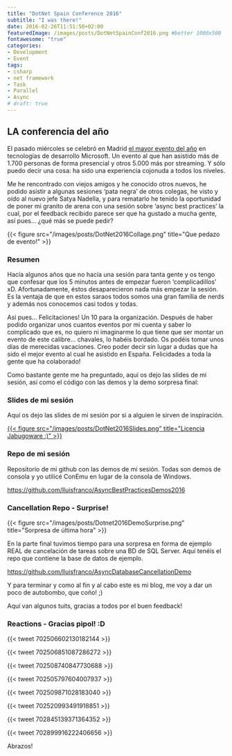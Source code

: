 ```yaml
---
title: "DotNet Spain Conference 2016"
subtitle: "I was there!"
date: 2016-02-26T11:51:50+02:00
featuredImage: /images/posts/DotNetSpainConf2016.png #better 1000x500
fontawesome: "true"
categories: 
- Development
- Event
tags:
- csharp
- net framework
- Task
- Parallel
- Async
# draft: true
---
```


## **LA** conferencia del año

El pasado miércoles se celebró en Madrid [el mayor evento del año](https://news.microsoft.com/es-es/2016/02/24/microsoft-reune-6700-desarrolladores-dotnet-conference-2016-mayor-evento-net-espana/) en tecnologías de desarrollo Microsoft. Un evento al que han asistido más de 1.700 personas de forma presencial y otros 5.000 más por streaming. Y sólo puedo decir una cosa: ha sido una experiencia cojonuda a todos los niveles.

Me he rencontrado con viejos amigos y he conocido otros nuevos, he podido asistir a algunas sesiones ‘pata negra’ de otros colegas, he visto y oído al nuevo jefe Satya Nadella, y para rematarlo he tenido la oportunidad de poner mi granito de arena con una sesión sobre ‘async best practices’ la cual, por el feedback recibido parece ser que ha gustado a mucha gente, así pues… ¿qué más se puede pedir?

{{< figure src="/images/posts/DotNet2016Collage.png" title="Que pedazo de evento!" >}}

### Resumen

Hacía algunos años que no hacía una sesión para tanta gente y os tengo que confesar que los 5 minutos antes de empezar fueron ‘complicadillos’ xD. Afortunadamente, éstos desaparecieron nada más empezar la sesión. Es la ventaja de que en estos saraos todos somos una gran família de nerds y además nos conocemos casi todos y todas.

Así pues... Felicitaciones! Un 10 para la organización. Después de haber podido organizar unos cuantos eventos por mi cuenta y saber lo complicado que es, no quiero ni imaginarme lo que tiene que ser montar un evento de este calibre... chavales, lo habéis bordado. Os podéis tomar unos días de merecidas vacaciones. 
Creo poder decir sin lugar a dudas que ha sido el mejor evento al cual he asistido en España. Felicidades a toda la gente que ha colaborado!

Como bastante gente me ha preguntado, aquí os dejo las slides de mi sesión, así como el código con las demos y la demo sorpresa final:

### Slides de mi sesión

Aquí os dejo las slides de mi sesión por si a alguien le sirven de inspiración. 

[{{< figure src="/images/posts/DotNet2016Slides.png" title="Licencia Jabugoware :)" >}}](https://www2.slideshare.net/lluisfranco/async-best-practices-dotnet-conference-2016?ref=https://lluisfranco.com/2016/02/26/dotnet-spain-conference-2016-i-was-there/)

### Repo de mi sesión 

Repositorio de mi github con las demos de mi sesión. Todas son demos de consola y yo utilicé ConEmu en lugar de la consola de Windows.

https://github.com/lluisfranco/AsyncBestPracticesDemos2016

### Cancellation Repo - Surprise!

{{< figure src="/images/posts/Dotnet2016DemoSurprise.png" title="Sorpresa de última hora" >}}

En la parte final tuvimos tiempo para una sorpresa en forma de ejemplo REAL de cancelación de tareas sobre una BD de SQL Server. Aquí tenéis el repo que contiene la base de datos de ejemplo.

https://github.com/lluisfranco/AsyncDatabaseCancellationDemo

Y para terminar y como al fin y al cabo este es mi blog, me voy a dar un poco de autobombo, que coño! ;)

Aquí van algunos tuits, gracias a todos por el buen feedback!

### Reactions - Gracias pipol! :D

{{< tweet 702506602130182144 >}}

{{< tweet 702506851087286272 >}}

{{< tweet 702508740847730688 >}}

{{< tweet 702505797604007937 >}}

{{< tweet 702509871028183040 >}}

{{< tweet 702520993491918851 >}}

{{< tweet 702845139371364352 >}}

{{< tweet 702899916222406656 >}}

Abrazos!
